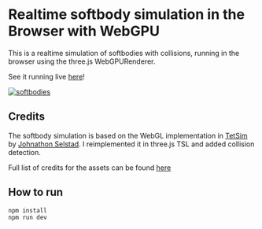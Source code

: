 # Realtime softbody simulation in the Browser with WebGPU

This is a realtime simulation of softbodies with collisions, running in the browser using the three.js WebGPURenderer.

See it running live [here](https://holtsetio.com/lab/softbodies/)!

[![softbodies](https://github.com/user-attachments/assets/843f8955-d45b-4702-9e9b-77ebb99a0075)](https://holtsetio.com/lab/softbodies/)

## Credits

The softbody simulation is based on the WebGL implementation in [TetSim](https://github.com/zalo/TetSim) by [Johnathon Selstad](https://github.com/zalo). I reimplemented it in three.js TSL and added collision detection.

Full list of credits for the assets can be found [here](CREDITS.md)

## How to run
```
npm install
npm run dev
```
